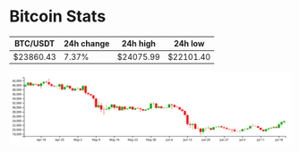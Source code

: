 # Bitcoin Stats

BTC/USDT|24h change|24h high|24h low|
|---|---|---|---|
|$23860.43|7.37%|$24075.99|$22101.40|

<img src="./chart.svg">
